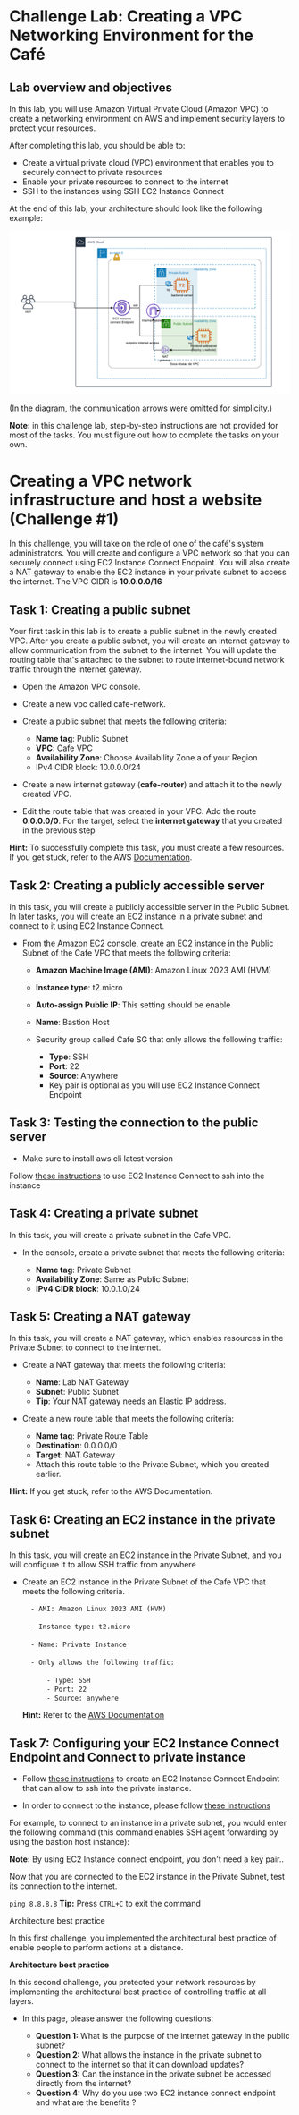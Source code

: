 # Challenge Lab: Creating a VPC Networking Environment for the Café

## Lab overview and objectives

In this lab, you will use Amazon Virtual Private Cloud (Amazon VPC) to create a networking environment on AWS and implement security layers to protect your resources.

After completing this lab, you should be able to:

- Create a virtual private cloud (VPC) environment that enables you to securely connect to private resources
- Enable your private resources to connect to the internet
- SSH to the instances using SSH EC2 Instance Connect

At the end of this lab, your architecture should look like the following example:

![Final Architecture](efrei_network.png)

(In the diagram, the communication arrows were omitted for simplicity.)

**Note:** in this challenge lab, step-by-step instructions are not provided for most of the tasks. You must figure out how to complete the tasks on your own.

# Creating a VPC network infrastructure and host a website (Challenge #1)

In this challenge, you will take on the role of one of the café's system administrators. You will create and configure a VPC network so that you can securely connect using EC2 Instance Connect Endpoint. You will also create a NAT gateway to enable the EC2 instance in your private subnet to access the internet.
The VPC CIDR is **10.0.0.0/16**

## Task 1: Creating a public subnet

Your first task in this lab is to create a public subnet in the newly created VPC. After you create a public subnet, you will create an internet gateway to allow communication from the subnet to the internet. You will update the routing table that's attached to the subnet to route internet-bound network traffic through the internet gateway.

- Open the Amazon VPC console.

- Create a new vpc called cafe-network.

- Create a public subnet that meets the following criteria:

  - **Name tag**: Public Subnet
  - **VPC**: Cafe VPC
  - **Availability Zone**: Choose Availability Zone a of your Region
  - IPv4 CIDR block: 10.0.0.0/24

- Create a new internet gateway (**cafe-router**) and attach it to the newly created VPC.

- Edit the route table that was created in your VPC. Add the route **0.0.0.0/0**. For the target, select the **internet gateway** that you created in the previous step

**Hint:** To successfully complete this task, you must create a few resources. If you get stuck, refer to the AWS <a href="https://docs.aws.amazon.com/vpc/latest/userguide/VPC_Internet_Gateway.html">Documentation</a>.

## Task 2: Creating a publicly accessible server

In this task, you will create a publicly accessible server in the Public Subnet. In later tasks, you will create an EC2 instance in a private subnet and connect to it using EC2 Instance Connect.

- From the Amazon EC2 console, create an EC2 instance in the Public Subnet of the Cafe VPC that meets the following criteria:

  - **Amazon Machine Image (AMI)**: Amazon Linux 2023 AMI (HVM)

  - **Instance type**: t2.micro

  - **Auto-assign Public IP**: This setting should be enable

  - **Name**: Bastion Host

  - Security group called Cafe SG that only allows the following traffic:

    - **Type**: SSH
    - **Port**: 22
    - **Source**: Anywhere
    - Key pair is optional as you will use EC2 Instance Connect Endpoint

## Task 3: Testing the connection to the public server

- Make sure to install aws cli latest version

Follow <a href="https://docs.aws.amazon.com/AWSEC2/latest/UserGuide//ec2-instance-connect-methods.html" target="_blank"> these instructions</a> to use EC2 Instance Connect to ssh into the instance

## Task 4: Creating a private subnet

In this task, you will create a private subnet in the Cafe VPC.

- In the console, create a private subnet that meets the following criteria:

  - **Name tag**: Private Subnet
  - **Availability Zone**: Same as Public Subnet
  - **IPv4 CIDR block**: 10.0.1.0/24

## Task 5: Creating a NAT gateway

In this task, you will create a NAT gateway, which enables resources in the Private Subnet to connect to the internet.

- Create a NAT gateway that meets the following criteria:

  - **Name**: Lab NAT Gateway
  - **Subnet**: Public Subnet
  - **Tip**: Your NAT gateway needs an Elastic IP address.

- Create a new route table that meets the following criteria:

  - **Name tag**: Private Route Table
  - **Destination**: 0.0.0.0/0
  - **Target**: NAT Gateway
  - Attach this route table to the Private Subnet, which you created earlier.

**Hint:** If you get stuck, refer to the AWS Documentation.

## Task 6: Creating an EC2 instance in the private subnet

In this task, you will create an EC2 instance in the Private Subnet, and you will configure it to allow SSH traffic from anywhere

- Create an EC2 instance in the Private Subnet of the Cafe VPC that meets the following criteria.

        - AMI: Amazon Linux 2023 AMI (HVM)

        - Instance type: t2.micro

        - Name: Private Instance

        - Only allows the following traffic:

            - Type: SSH
            - Port: 22
            - Source: anywhere

  **Hint:** Refer to the <a href="https://docs.aws.amazon.com/AWSEC2/latest/UserGuide/ec2-security-groups.html" target="_blank">AWS Documentation</a>

## Task 7: Configuring your EC2 Instance Connect Endpoint and Connect to private instance

- Follow <a href="https://docs.aws.amazon.com/AWSEC2/latest/UserGuide/create-ec2-instance-connect-endpoints.html" target="_blank"> these instructions</a> to create an EC2 Instance Connect Endpoint that can allow to ssh into the private instance.

- In order to connect to the instance, please follow <a href="https://docs.aws.amazon.com/AWSEC2/latest/UserGuide/connect-using-eice.html" target="_blank"> these instructions</a>

For example, to connect to an instance in a private subnet, you would enter the following command (this command enables SSH agent forwarding by using the bastion host instance):

**Note:** By using EC2 Instance connect endpoint, you don't need a key pair..

Now that you are connected to the EC2 instance in the Private Subnet, test its connection to the internet.

`ping 8.8.8.8`
**Tip:** Press `CTRL+C` to exit the command

Architecture best practice

In this first challenge, you implemented the architectural best practice of enable people to perform actions at a distance.

**Architecture best practice**

In this second challenge, you protected your network resources by implementing the architectural best practice of controlling traffic at all layers.

- In this page, please answer the following questions:

  - **Question 1:** What is the purpose of the internet gateway in the public subnet?
  - **Question 2:** What allows the instance in the private subnet to connect to the internet so that it can download updates?
  - **Question 3:** Can the instance in the private subnet be accessed directly from the internet?
  - **Question 4:** Why do you use two EC2 instance connect endpoint and what are the benefits ?
